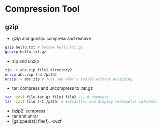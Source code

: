 # Compression Tool

## gzip
- gzip and gunzip: compress and remove
```sh
gzip hello.txt # become hello.txt.gz
gunzip hello.txt.gz
```
- zip and unzip
```sh
zip -r abc.zip file1 directory2
unzip abc.zip [-d /path]
unzip -v abc.zip # just see what's inside without unzipping
```
- tar: compress and uncompress to .tar.gz
```sh
tar -zcvf file.tar.gz file1 file2 ... # compress
tar -zxvf file [-C /path] # extract(x) and display verbose(v) information from a
```
- bzip2: compress
- rar and unrar
- [gzipped(z)] file(f). -xvzf
